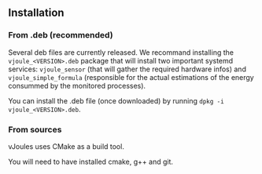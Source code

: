 ## Installation
### From .deb (recommended)
Several deb files are currently released. We recommand installing the `vjoule_<VERSION>.deb` package that will install two important systemd services: `vjoule_sensor` (that will gather the required hardware infos) and `vjoule_simple_formula` (responsible for the actual estimations of the energy consummed by the monitored processes).

You can install the .deb file (once downloaded) by running `dpkg -i vjoule_<VERSION>.deb`.

### From sources
vJoules uses CMake as a build tool.

You will need to have installed cmake, g++ and git.